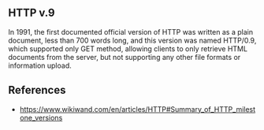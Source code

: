 ## HTTP v.9

In 1991, the first documented official version of HTTP was written as a plain document, less than 700 words long, and this version was named HTTP/0.9, which supported only GET method, allowing clients to only retrieve HTML documents from the server, but not supporting any other file formats or information upload.[](https://www.wikiwand.com/en/articles/HTTP#cite_note-HTTP/0.9-specifications-2)

## References

- https://www.wikiwand.com/en/articles/HTTP#Summary_of_HTTP_milestone_versions
